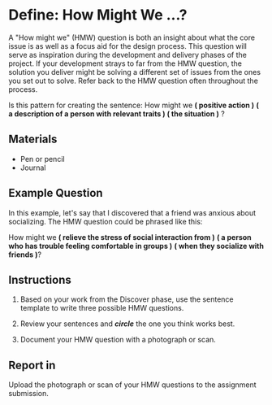 # Define: How Might We ...?

A "How might we" \(HMW\) question is both an insight about what the core issue is as well as a focus aid for the design process. This question will serve as inspiration during the development and delivery phases of the project. If your development strays to far from the HMW question, the solution you deliver might be solving a different set of issues from the ones you set out to solve. Refer back to the HMW question often throughout the process.

Is this pattern for creating the sentence: How might we **\( positive action \)** **\( a description of a person with relevant traits \) \( the situation \)** ?

## Materials

* Pen or pencil
* Journal

## Example Question

In this example, let's say that I discovered that a friend was anxious about socializing. The HMW question could be phrased like this:

How might we **\( relieve the stress of social interaction from \)** **\( a person who has trouble feeling comfortable in groups \)** **\( when they socialize with friends \)**?

## Instructions

1. Based on your work from the Discover phase, use the sentence template to write three possible HMW questions.

2. Review your sentences and _**circle**_ the one you think works best.

3. Document your HMW question with a photograph or scan.

## Report in

Upload the photograph or scan of your HMW questions to the assignment submission.

## 



